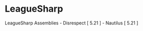 # LeagueSharp

LeagueSharp Assemblies
          - Disrespect [ 5.21 ]
          - Nautilus [ 5.21 ]
